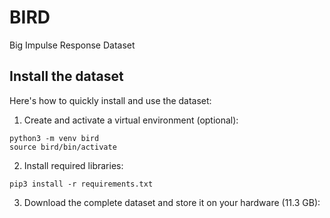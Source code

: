 # BIRD
Big Impulse Response Dataset

## Install the dataset

Here's how to quickly install and use the dataset:

1. Create and activate a virtual environment (optional):

```
python3 -m venv bird
source bird/bin/activate
```

2. Install required libraries:

```
pip3 install -r requirements.txt
```

3. Download the complete dataset and store it on your hardware (11.3 GB):

